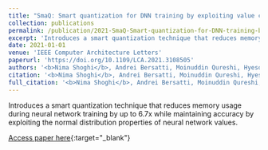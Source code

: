 ```yaml
---
title: "SmaQ: Smart quantization for DNN training by exploiting value clustering"
collection: publications
permalink: /publication/2021-SmaQ-Smart-quantization-for-DNN-training-by-exploiting-value-clustering
excerpt: 'Introduces a smart quantization technique that reduces memory usage during neural network training by up to 6.7x while maintaining accuracy by exploiting the normal distribution properties of neural network values.'
date: 2021-01-01
venue: 'IEEE Computer Architecture Letters'
paperurl: 'https://doi.org/10.1109/LCA.2021.3108505'
authors: '<b>Nima Shoghi</b>, Andrei Bersatti, Moinuddin Qureshi, Hyesoon Kim'
citation: '<b>Nima Shoghi</b>, Andrei Bersatti, Moinuddin Qureshi, Hyesoon Kim, IEEE Computer Architecture Letters, 2021.'
full_citation: '<b>Nima Shoghi</b>, Andrei Bersatti, Moinuddin Qureshi, Hyesoon Kim, &quot;SmaQ: Smart quantization for DNN training by exploiting value clustering.&quot; IEEE Computer Architecture Letters, 2021.'
---
```

Introduces a smart quantization technique that reduces memory usage during neural network training by up to 6.7x while maintaining accuracy by exploiting the normal distribution properties of neural network values.

[Access paper here](https://doi.org/10.1109/LCA.2021.3108505){:target="_blank"}

